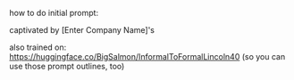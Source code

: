 how to do initial prompt:

captivated by [Enter Company Name]'s

also trained on: https://huggingface.co/BigSalmon/InformalToFormalLincoln40 (so you can use those prompt outlines, too)